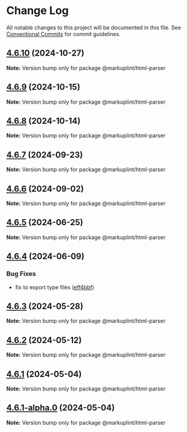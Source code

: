 # Change Log

All notable changes to this project will be documented in this file.
See [Conventional Commits](https://conventionalcommits.org) for commit guidelines.

## [4.6.10](https://github.com/markuplint/markuplint/compare/@markuplint/html-parser@4.6.9...@markuplint/html-parser@4.6.10) (2024-10-27)

**Note:** Version bump only for package @markuplint/html-parser





## [4.6.9](https://github.com/markuplint/markuplint/compare/@markuplint/html-parser@4.6.8...@markuplint/html-parser@4.6.9) (2024-10-15)

**Note:** Version bump only for package @markuplint/html-parser

## [4.6.8](https://github.com/markuplint/markuplint/compare/@markuplint/html-parser@4.6.7...@markuplint/html-parser@4.6.8) (2024-10-14)

**Note:** Version bump only for package @markuplint/html-parser

## [4.6.7](https://github.com/markuplint/markuplint/compare/@markuplint/html-parser@4.6.6...@markuplint/html-parser@4.6.7) (2024-09-23)

**Note:** Version bump only for package @markuplint/html-parser

## [4.6.6](https://github.com/markuplint/markuplint/compare/@markuplint/html-parser@4.6.5...@markuplint/html-parser@4.6.6) (2024-09-02)

**Note:** Version bump only for package @markuplint/html-parser

## [4.6.5](https://github.com/markuplint/markuplint/compare/@markuplint/html-parser@4.6.4...@markuplint/html-parser@4.6.5) (2024-06-25)

**Note:** Version bump only for package @markuplint/html-parser

## [4.6.4](https://github.com/markuplint/markuplint/compare/@markuplint/html-parser@4.6.3...@markuplint/html-parser@4.6.4) (2024-06-09)

### Bug Fixes

- fix to export type files ([eff4bbf](https://github.com/markuplint/markuplint/commit/eff4bbfd127574809dc5e15d7cafe87699758ee0))

## [4.6.3](https://github.com/markuplint/markuplint/compare/@markuplint/html-parser@4.6.2...@markuplint/html-parser@4.6.3) (2024-05-28)

**Note:** Version bump only for package @markuplint/html-parser

## [4.6.2](https://github.com/markuplint/markuplint/compare/@markuplint/html-parser@4.6.1...@markuplint/html-parser@4.6.2) (2024-05-12)

**Note:** Version bump only for package @markuplint/html-parser

## [4.6.1](https://github.com/markuplint/markuplint/compare/@markuplint/html-parser@4.6.1-alpha.0...@markuplint/html-parser@4.6.1) (2024-05-04)

**Note:** Version bump only for package @markuplint/html-parser

## [4.6.1-alpha.0](https://github.com/markuplint/markuplint/compare/@markuplint/html-parser@4.6.0...@markuplint/html-parser@4.6.1-alpha.0) (2024-05-04)

**Note:** Version bump only for package @markuplint/html-parser
